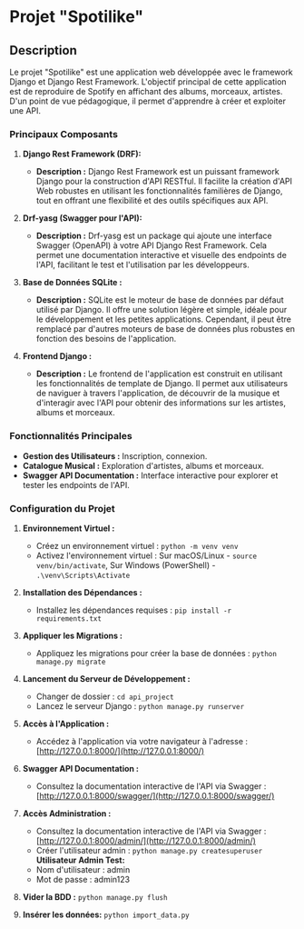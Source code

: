 # Projet "Spotilike"

## Description

Le projet "Spotilike" est une application web développée avec le framework Django et Django Rest Framework. L'objectif principal de cette application est de reproduire de Spotify en affichant des albums, morceaux, artistes.
D'un point de vue pédagogique, il permet d'apprendre à créer et exploiter une API.

### Principaux Composants

1. **Django Rest Framework (DRF):**
   - **Description :** Django Rest Framework est un puissant framework Django pour la construction d'API RESTful. Il facilite la création d'API Web robustes en utilisant les fonctionnalités familières de Django, tout en offrant une flexibilité et des outils spécifiques aux API.

2. **Drf-yasg (Swagger pour l'API):**
   - **Description :** Drf-yasg est un package qui ajoute une interface Swagger (OpenAPI) à votre API Django Rest Framework. Cela permet une documentation interactive et visuelle des endpoints de l'API, facilitant le test et l'utilisation par les développeurs.

3. **Base de Données SQLite :**
   - **Description :** SQLite est le moteur de base de données par défaut utilisé par Django. Il offre une solution légère et simple, idéale pour le développement et les petites applications. Cependant, il peut être remplacé par d'autres moteurs de base de données plus robustes en fonction des besoins de l'application.

4. **Frontend Django :**
   - **Description :** Le frontend de l'application est construit en utilisant les fonctionnalités de template de Django. Il permet aux utilisateurs de naviguer à travers l'application, de découvrir de la musique et d'interagir avec l'API pour obtenir des informations sur les artistes, albums et morceaux.

### Fonctionnalités Principales

- **Gestion des Utilisateurs :** Inscription, connexion.
- **Catalogue Musical :** Exploration d'artistes, albums et morceaux.
- **Swagger API Documentation :** Interface interactive pour explorer et tester les endpoints de l'API.

### Configuration du Projet

1. **Environnement Virtuel :**
   - Créez un environnement virtuel : `python -m venv venv`
   - Activez l'environnement virtuel : Sur macOS/Linux - `source venv/bin/activate`, Sur Windows (PowerShell) - `.\venv\Scripts\Activate`

2. **Installation des Dépendances :**
   - Installez les dépendances requises : `pip install -r requirements.txt`

3. **Appliquer les Migrations :**
   - Appliquez les migrations pour créer la base de données : `python manage.py migrate`

4. **Lancement du Serveur de Développement :**
   - Changer de dossier : `cd api_project`
   - Lancez le serveur Django : `python manage.py runserver`

5. **Accès à l'Application :**
   - Accédez à l'application via votre navigateur à l'adresse : [http://127.0.0.1:8000/](http://127.0.0.1:8000/)

6. **Swagger API Documentation :**
   - Consultez la documentation interactive de l'API via Swagger : [http://127.0.0.1:8000/swagger/](http://127.0.0.1:8000/swagger/)

7. **Accès Administration :**
   - Consultez la documentation interactive de l'API via Swagger : [http://127.0.0.1:8000/admin/](http://127.0.0.1:8000/admin/)
   - Créer l'utilisateur admin : `python manage.py createsuperuser`
   **Utilisateur Admin Test:**
   - Nom d'utilisateur : admin
   - Mot de passe : admin123

8. **Vider la BDD :**
   `python manage.py flush`

9. **Insérer les données:**
   `python import_data.py`
